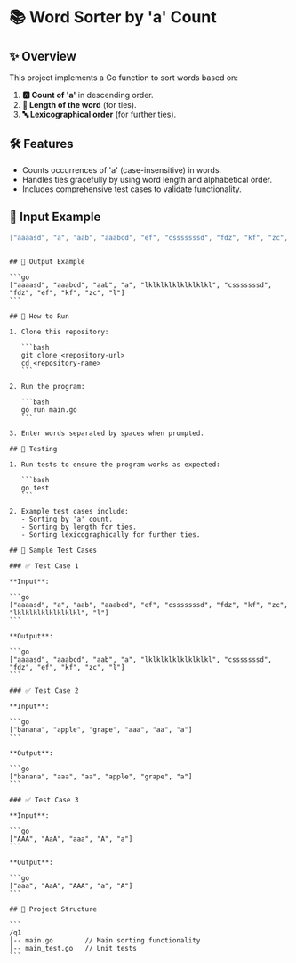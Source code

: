 # 📚 Word Sorter by 'a' Count

## ✨ Overview

This project implements a Go function to sort words based on:

1. **🅰️ Count of 'a'** in descending order.
2. **📏 Length of the word** (for ties).
3. **🔤 Lexicographical order** (for further ties).

## 🛠️ Features

- Counts occurrences of 'a' (case-insensitive) in words.
- Handles ties gracefully by using word length and alphabetical order.
- Includes comprehensive test cases to validate functionality.

## 🧩 Input Example

```go
["aaaasd", "a", "aab", "aaabcd", "ef", "csssssssd", "fdz", "kf", "zc", "lklklklklklklklkl", "l"]
```

````

## 🎉 Output Example

```go
["aaaasd", "aaabcd", "aab", "a", "lklklklklklklklkl", "csssssssd", "fdz", "ef", "kf", "zc", "l"]
```

## 🚀 How to Run

1. Clone this repository:

   ```bash
   git clone <repository-url>
   cd <repository-name>
   ```

2. Run the program:

   ```bash
   go run main.go
   ```

3. Enter words separated by spaces when prompted.

## 🧪 Testing

1. Run tests to ensure the program works as expected:

   ```bash
   go test
   ```

2. Example test cases include:
   - Sorting by 'a' count.
   - Sorting by length for ties.
   - Sorting lexicographically for further ties.

## 📜 Sample Test Cases

### ✅ Test Case 1

**Input**:

```go
["aaaasd", "a", "aab", "aaabcd", "ef", "csssssssd", "fdz", "kf", "zc", "lklklklklklklklkl", "l"]
```

**Output**:

```go
["aaaasd", "aaabcd", "aab", "a", "lklklklklklklklkl", "csssssssd", "fdz", "ef", "kf", "zc", "l"]
```

### ✅ Test Case 2

**Input**:

```go
["banana", "apple", "grape", "aaa", "aa", "a"]
```

**Output**:

```go
["banana", "aaa", "aa", "apple", "grape", "a"]
```

### ✅ Test Case 3

**Input**:

```go
["AAA", "AaA", "aaa", "A", "a"]
```

**Output**:

```go
["aaa", "AaA", "AAA", "a", "A"]
```

## 📂 Project Structure

```
/q1
│-- main.go        // Main sorting functionality
│-- main_test.go   // Unit tests
```
````
